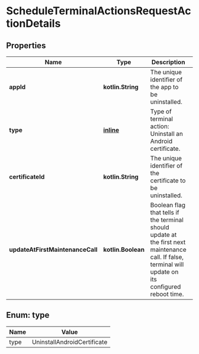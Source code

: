 
# ScheduleTerminalActionsRequestActionDetails

## Properties
Name | Type | Description | Notes
------------ | ------------- | ------------- | -------------
**appId** | **kotlin.String** | The unique identifier of the app to be uninstalled. |  [optional]
**type** | [**inline**](#Type) | Type of terminal action: Uninstall an Android certificate. |  [optional]
**certificateId** | **kotlin.String** | The unique identifier of the certificate to be uninstalled. |  [optional]
**updateAtFirstMaintenanceCall** | **kotlin.Boolean** | Boolean flag that tells if the terminal should update at the first next maintenance call. If false, terminal will update on its configured reboot time. |  [optional]


<a name="Type"></a>
## Enum: type
Name | Value
---- | -----
type | UninstallAndroidCertificate




